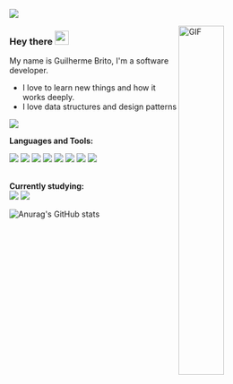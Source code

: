 ![](https://visitor-badge.glitch.me/badge?page_id=guilhermehgbrito)

 <img align="right" alt="GIF" src="https://media.giphy.com/media/iIqmM5tTjmpOB9mpbn/giphy.gif" width="40%" height="40%" />

### Hey there <img  src="https://media.giphy.com/media/hvRJCLFzcasrR4ia7z/giphy.gif" width="25px">

My name is Guilherme Brito, I'm a software developer.

- I love to learn new things and how it works deeply.
- I love data structures and design patterns

<a href="https://www.linkedin.com/in/guilhermehgbrito/" target="_blank"><img src="https://img.shields.io/badge/LinkedIn-0077B5?style=for-the-badge&logo=linkedin&logoColor=white"></a>

**Languages and Tools:**
<div>
    <img src="https://img.shields.io/badge/nodejs-339933?style=for-the-badge&logo=node&logoColor=white">
    <img src="https://img.shields.io/badge/NestJS-02569B?style=for-the-badge&logo=nestjs&logoColor=white">
    <img src="https://img.shields.io/badge/Python-3776AB?style=for-the-badge&logo=python&logoColor=white"> 
    <img src="https://img.shields.io/badge/-Django-green?style=for-the-badge&logo=django">
    <img src="https://img.shields.io/badge/HTML5-E34F26?style=for-the-badge&logo=html5&logoColor=white">
    <img src="https://img.shields.io/badge/CSS3-1572B6?style=for-the-badge&logo=css3&logoColor=white">
    <img src="https://img.shields.io/badge/React-20232A?style=for-the-badge&logo=react&logoColor=61DAFB">
    <img src="https://img.shields.io/badge/-NextJS-gray?style=for-the-badge&logo=vercel">
</div>

</br>

**Currently studying:**
</br>
    <img src="https://img.shields.io/badge/Clean Architecture-FF2D20?style=for-the-badge&logo=node&logoColor=white">
    <img src="https://img.shields.io/badge/-DDD-red?style=for-the-badge&logo=node">

![Anurag's GitHub stats](https://github-readme-stats.vercel.app/api?username=guilhermehgbrito&show_icons=true&theme=radical)
